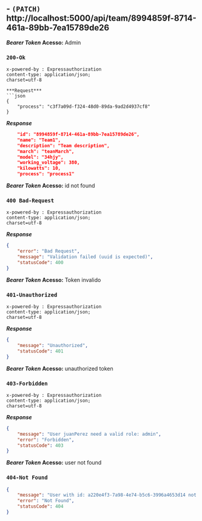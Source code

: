 ## - `(PATCH)` http://localhost:5000/api/team/8994859f-8714-461a-89bb-7ea15789de26

***Bearer Token***
**Acesso:** Admin

### `200-Ok`
```
x-powered-by : Expressauthorization
content-type: application/json; 
charset=utf-8

***Request***
```json
{
    "process": "c3f7a09d-f324-48d0-89da-9ad2d4937cf8"
}
```

***Response***
```json
    "id": "8994859f-8714-461a-89bb-7ea15789de26",
    "name": "Team1",
    "description": "Team description",
    "march": "teanMarch",
    "model": "34hjy",
    "working_voltage": 380,
    "kilowatts": 10,
    "process": "process1"
```
***Bearer Token***
**Acesso:** id not found

### `400 Bad-Request`
```
x-powered-by : Expressauthorization
content-type: application/json; 
charset=utf-8
```

***Response***
```json
{
    "error": "Bad Request",
    "message": "Validation failed (uuid is expected)",
    "statusCode": 400
}
```

***Bearer Token***
**Acesso:** Token invalido

### `401-Unauthorized`
```
x-powered-by : Expressauthorization
content-type: application/json; 
charset=utf-8
```

***Response***
```json
{
    "message": "Unauthorized",
    "statusCode": 401
}
```

***Bearer Token***
**Acesso:** unauthorized token

### `403-Forbidden`
```
x-powered-by : Expressauthorization
content-type: application/json; 
charset=utf-8
```

***Response***
```json
{
    "message": "User juanPerez need a valid role: admin",
    "error": "Forbidden",
    "statusCode": 403
}
```
***Bearer Token***
**Acesso:** user not found

### `404-Not Found`

```json
{
    "message": "User with id: a220e4f3-7a98-4e74-b5c6-3996a4653d14 not found",
    "error": "Not Found",
    "statusCode": 404
}
```
